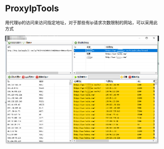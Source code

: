 # ProxyIpTools
用代理ip的访问来访问指定地址，对于那些有ip请求次数限制的网站，可以采用此方式

![image](https://github.com/yibo7/ProxyIpTools/blob/main/image.png)
